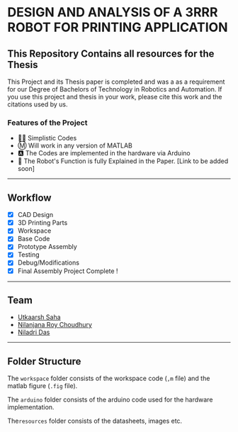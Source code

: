 # DESIGN AND ANALYSIS OF A 3RRR ROBOT FOR PRINTING APPLICATION

## This Repository Contains all resources for the Thesis

This Project and its Thesis paper is completed and was a as a requirement for our Degree of Bachelors of Technology in Robotics and Automation.
If you use this project and thesis in your work, please cite this work and the citations used by us.

### Features of the Project

- 🧑‍💻 Simplistic Codes
- Ⓜ️ Will work in any version of MATLAB
- 🅰️ The Codes are implemented in the hardware via Arduino
- 🤖 The Robot's Function is fully Explained in the Paper. [Link to be added soon]

---

## Workflow

- [X] CAD Design
- [X] 3D Printing Parts
- [X] Workspace
- [X] Base Code
- [X] Prototype Assembly
- [X] Testing
- [X] Debug/Modifications
- [X] Final Assembly
Project Complete !
---

## Team

- [Utkaarsh Saha](https://github.com/Kishou-Arima)
- [Nilanjana Roy Choudhury](https://github.com/Nilandita)
- [Niladri Das](https://github.com/nil-2)


---

## Folder Structure

The `workspace` folder consists of the workspace code (`,m` file) and the matlab figure (`.fig` file).

The `arduino` folder consists of the arduino code used for the hardware implementation.

The`resources` folder consists of the datasheets, images etc.
